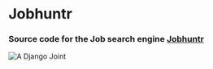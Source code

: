 # Jobhuntr

### Source code for the Job search engine [Jobhuntr](http://jobhuntr.redbit.co.ke/)

![A Django Joint](https://www.djangoproject.com/m/img/badges/djangojoint107x25.gif)
